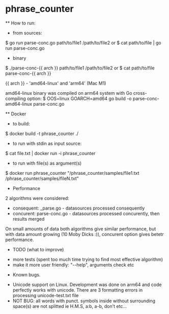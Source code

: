 # phrase_counter

** How to run:

- from sources: 

$ go run parse-conc.go  path/to/file1 /path/to/file2
  or 
$ cat path/to/file | go run parse-conc.go

- binary 

$ ./parse-conc-{{ arch }}  path/to/file1 /path/to/file2
  or
$ cat path/to/file parse-conc-{{ arch }}

 {{ arch }} - 'amd64-linux' and 'arm64' (Mac M1)

 amd64-linux binary was compiled on arm64 system  with Go cross-compiling option:
 $ OOS=linux GOARCH=amd64 go build -o parse-conc-amd64-linux parse-conc.go
 


** Docker

- to build:

$ docker build -t phrase_counter ./

- to run with stdin as input source:

$ cat file.txt | docker run -i  phrase_counter

- to run with file(s) as argument(s)

$ docker run  phrase_counter "/phrase_counter/samples/file1.txt /phrase_counter/samples/fileN.txt"



* Performance

2 algorithms were considered:
- consequent:  \_parse.go - datasources processed consequently
- concurent: parse-conc.go  - datasources processed concurently, then results merged

On small amounts of data both algorithms give similar performance, but with data amount growing (10 Moby Dicks :)), concurent option gives betetr performance.


* TODO (what to improve)

- more tests (spent too much time trying to find most effective algorithm)
- make it more user friendly: "--help", arguments check etc


* Known bugs.

- Unicode support on Linux. Development was done on arm64 and code perfectly works with unicode. There are 3 formatting errors in processing unicode-test.txt file
- NOT BUG: all words with punct. symbols inside  without surrounding space(s) are not splitted ie H.M.S, a:b, a-b, don't etc...




